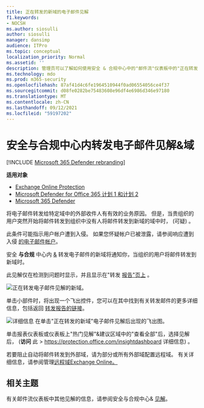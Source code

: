 ```yaml
---
title: 正在转发的新域的电子邮件见解
f1.keywords:
- NOCSH
ms.author: siosulli
author: siosulli
manager: dansimp
audience: ITPro
ms.topic: conceptual
localization_priority: Normal
ms.assetid: ''
description: 管理员可以了解如何使用安全 & 合规中心中的"邮件流"仪表板中的"正在转发的新域"电子邮件见解来调查用户何时将邮件转发到从未转发到的外部域。
ms.technology: mdo
ms.prod: m365-security
ms.openlocfilehash: 87af41d4c6fe1964510944f0ad06554056ce4f37
ms.sourcegitcommit: d08fe0282be75483608e96df4e6986d346e97180
ms.translationtype: MT
ms.contentlocale: zh-CN
ms.lasthandoff: 09/12/2021
ms.locfileid: "59197202"
---
```

# <a name="new-domains-being-forwarded-email-insight-in-the-security--compliance-center"></a>安全与合规中心内转发电子邮件见解&域

[!INCLUDE [Microsoft 365 Defender rebranding](../includes/microsoft-defender-for-office.md)]

**适用对象**
- [Exchange Online Protection](exchange-online-protection-overview.md)
- [Microsoft Defender for Office 365 计划 1 和计划 2](defender-for-office-365.md)
- [Microsoft 365 Defender](../defender/microsoft-365-defender.md)

将电子邮件转发给特定域中的外部收件人有有效的业务原因。 但是，当贵组织的用户突然开始将邮件转发到组织中没有人将邮件转发到新域的域中时， (可疑) 。

此条件可能指示用户帐户遭到入侵。 如果您怀疑帐户已被泄露，请参阅响应遭到入侵 [的电子邮件帐户](responding-to-a-compromised-email-account.md)。

安全 **与合规** 中心内 [&](https://protection.office.com) 转发电子邮件的新域将通知你，当组织的用户将邮件转发到新域时。

此见解仅在检测到问题时显示，并且显示在"转发 [报告"页上](view-mail-flow-reports.md#forwarding-report) 。

![正在转发电子邮件见解的新域。](../../media/mfi-new-domains-being-forwarded.png)

单击小部件时，将出现一个飞出控件，您可以在其中找到有关转发邮件的更多详细信息，包括返回 [转发报告的链接](view-mail-flow-reports.md#forwarding-report)。

![详细信息 在单击"正在转发的新域"电子邮件见解后出现的飞出图。](../../media/mfi-new-domains-being-forwarded-details.png)

单击报表仪表板或仪表板上"热门见解"&建议区域中的"查看全部"后，选择见解后， (**访问** 此 \>  <https://protection.office.com/insightdashboard> 详细信息) 。

若要阻止自动将邮件转发到外部域，请为部分或所有外部域配置远程域。 有关详细信息，请参阅管理[远程域Exchange Online。](/Exchange/mail-flow-best-practices/remote-domains/manage-remote-domains)

## <a name="related-topics"></a>相关主题

有关邮件流仪表板中其他见解的信息，请参阅安全与合规中心& [见解](mail-flow-insights-v2.md)。